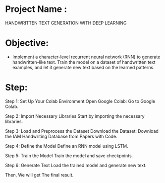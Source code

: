 # Project Name : 
HANDWRITTEN TEXT GENERATION WITH DEEP LEARNING

# Objective: 
- Implement a character-level recurrent neural network (RNN) to
generate handwritten-like text. Train the model on a dataset of
handwritten text examples, and let it generate new text based on
the learned patterns.
# Step:
Step 1: Set Up Your Colab Environment Open Google Colab: Go to Google Colab.

Step 2: Import Necessary Libraries Start by importing the necessary libraries.

Step 3: Load and Preprocess the Dataset Download the Dataset: Download the IAM Handwriting Database from Papers with Code.

Step 4: Define the Model Define an RNN model using LSTM.

Step 5: Train the Model Train the model and save checkpoints.

Step 6: Generate Text Load the trained model and generate new text.

Then, We will get The final result.
